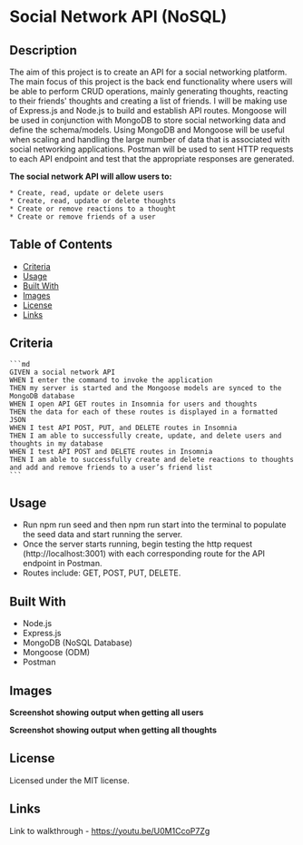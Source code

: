 # Social Network API (NoSQL)

## Description 

The aim of this project is to create an API for a social networking platform. The main focus of this project is the back end functionality where users will be able to perform CRUD operations, mainly generating thoughts, reacting to their friends' thoughts and creating a list of friends. I will be making use of Express.js and Node.js to build and establish API routes. Mongoose will be used in conjunction with MongoDB to store social networking data and define the schema/models. Using MongoDB and Mongoose will be useful when scaling and handling the large number of data that is associated with social networking applications. Postman will be used to sent HTTP requests to each API endpoint and test that the appropriate responses are generated.

**The social network API will allow users to:** 

    * Create, read, update or delete users
    * Create, read, update or delete thoughts
    * Create or remove reactions to a thought 
    * Create or remove friends of a user

## Table of Contents 

* [Criteria](#criteria)
* [Usage](#usage)
* [Built With](#built-with)
* [Images](#images)
* [License](#license)
* [Links](#links)

## Criteria

    ```md
    GIVEN a social network API
    WHEN I enter the command to invoke the application
    THEN my server is started and the Mongoose models are synced to the MongoDB database
    WHEN I open API GET routes in Insomnia for users and thoughts
    THEN the data for each of these routes is displayed in a formatted JSON
    WHEN I test API POST, PUT, and DELETE routes in Insomnia
    THEN I am able to successfully create, update, and delete users and thoughts in my database
    WHEN I test API POST and DELETE routes in Insomnia
    THEN I am able to successfully create and delete reactions to thoughts and add and remove friends to a user’s friend list
    ```

## Usage 

* Run npm run seed and then npm run start into the terminal to populate the seed data and start running the server. 
* Once the server starts running, begin testing the http request (http://localhost:3001) with each corresponding route for the API endpoint in Postman. 
* Routes include: GET, POST, PUT, DELETE.  

## Built With 

* Node.js
* Express.js
* MongoDB (NoSQL Database)
* Mongoose (ODM)
* Postman 

## Images 

**Screenshot showing output when getting all users** 




**Screenshot showing output when getting all thoughts**



## License 

Licensed under the MIT license.

## Links 

Link to walkthrough - https://youtu.be/U0M1CcoP7Zg
